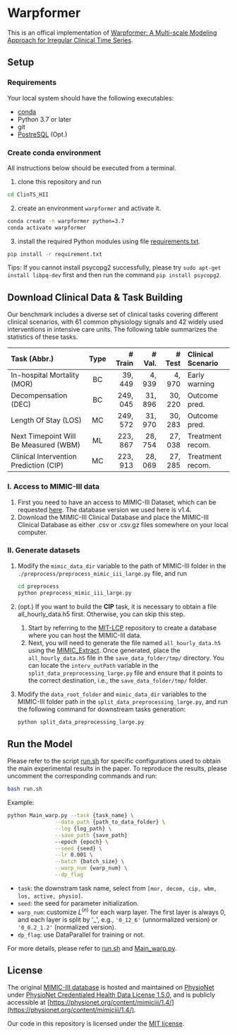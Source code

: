 # Warpformer

This is an offical implementation of [Warpformer: A Multi-scale Modeling Approach for Irregular Clinical Time Series](https://arxiv.org/abs/2306.09368).


## Setup

   ### Requirements

   Your local system should have the following executables:

   - [conda](https://docs.conda.io/projects/conda/en/latest/user-guide/install/index.html)
   - Python 3.7 or later
   - git
   - [PostreSQL](http://www.postgresql.org/download/) (Opt.)

   ### Create conda environment

   All instructions below should be executed from a terminal.

   1. clone this repository and run 
   ```bash
   cd ClinTS_HII
   ```
   2. create an environment ```warpformer``` and activate it.
   ```bash
   conda create -n warpformer python=3.7
   conda activate warpformer
   ```
   3. install the required Python modules using file [requirements.txt](requirements.txt).
   ```bash
   pip install -r requirement.txt
   ```
   Tips: If you cannot install psycopg2 successfully, please try ```sudo apt-get install libpq-dev``` first and then run the command ```pip install psycopg2```.


## Download Clinical Data & Task Building

   Our benchmark includes a diverse set of clinical tasks covering different clinical scenarios, with 61 common physiology signals and 42 widely used interventions in intensive care units. The following table summarizes the statistics of these tasks.

   |  Task (Abbr.)   | Type  | # Train | # Val. | # Test | Clinical Scenario |
   |  :----  | :----: | ----: | ----: | ----: | :---- |
   | In-hospital Mortality (MOR)             | BC | 39, 449    | 4, 939  | 4, 970 | Early warning |
   | Decompensation (DEC)                    | BC | 249, 045    | 31, 896 | 30, 220 | Outcome pred. |
   | Length Of Stay (LOS)                    | MC | 249, 572   | 31, 970 | 30, 283 | Outcome pred. |
   | Next Timepoint Will Be Measured (WBM)   | ML | 223, 867   | 28, 754 | 27, 038 | Treatment recom. |
   | Clinical Intervention Prediction (CIP)  | MC | 223, 913   | 28, 069 | 27, 285 | Treatment recom. |


   ### I. Access to MIMIC-III data

   1. First you need to have an access to MIMIC-III Dataset, which can be requested [here](https://mimic.physionet.org/gettingstarted/access/). The database version we used here is v1.4.
   2. Download the MIMIC-III Clinical Database and place the MIMIC-III Clinical Database as either .csv or .csv.gz files somewhere on your local computer.


   ### II. Generate datasets

   1. Modify the ```mimic_data_dir``` variable to the path of MIMIC-III folder in the ```./preprocess/preprocess_mimic_iii_large.py``` file, and run

      ```bash
      cd preprocess
      python preprocess_mimic_iii_large.py
      ```

   2. (opt.) If you want to build the **CIP** task, it is necessary to obtain a file all_hourly_data.h5 first. Otherwise, you can skip this step. 
 
      1) Start by referring to the [MIT-LCP](https://github.com/MIT-LCP/mimic-code/tree/main/mimic-iii/buildmimic/postgres) repository to create a database where you can host the MIMIC-III data.
      2) Next, you will need to generate the file named ```all_hourly_data.h5``` using the [MIMIC_Extract](https://github.com/MLforHealth/MIMIC_Extract). Once generated, place the ```all_hourly_data.h5``` file in the ```save_data_folder/tmp/``` directory. You can locate the ```interv_outPath``` variable in the ```split_data_preprocessing_large.py``` file and ensure that it points to the correct destination, i.e., the ```save_data_folder/tmp/``` folder.

   3. Modify the ```data_root_folder``` and ```mimic_data_dir``` variables to the MIMIC-III folder path in the ```split_data_preprocessing_large.py```, and run the following command for downstream tasks generation:
      ```bash
      python split_data_preprocessing_large.py
      ```


## Run the Model

   Please refer to the script [run.sh](./run.sh) for specific configurations used to obtain the main experimental results in the paper. To reproduce the results, please uncomment the corresponding commands and run:
   ```bash
   bash run.sh
   ```


   Example:
   ```bash
   python Main_warp.py --task {task_name} \
                  --data_path {path_to_data_folder} \
                  --log {log_path} \
                  --save_path {save_path}
                  --epoch {epoch} \
                  --seed {seed} \
                  --lr 0.001 \
                  --batch {batch_size} \
                  --warp_num {warp_num} \
                  --dp_flag
   ```

   - ```task```: the downstram task name, select from ```[mor, decom, cip, wbm, los, active, physio]```.
   - ```seed```: the seed for parameter initialization.
   - ```warp_num```: customize $L^{(n)}$ for each warp layer. The first layer is always 0, and each layer is split by '_', e.g., ```'0_12_6'``` (unnormalized version) or ```'0_0.2_1.2'``` (normalized version).
   - ```dp_flag```: use DataParallel for training or not.


   For more details, please refer to [run.sh](./run.sh) and [Main_warp.py](./Main_warp.py).

## License

The original [MIMIC-III database](https://mimic.mit.edu/docs/iii/) is hosted and maintained on [PhysioNet](https://physionet.org/about/) under [PhysioNet Credentialed Health Data License 1.5.0](https://physionet.org/content/mimiciii/view-license/1.4/), and is publicly accessible at [https://physionet.org/content/mimiciii/1.4/](https://physionet.org/content/mimiciii/1.4/).

Our code in this repository is licensed under the [MIT license](./LICENSE).
